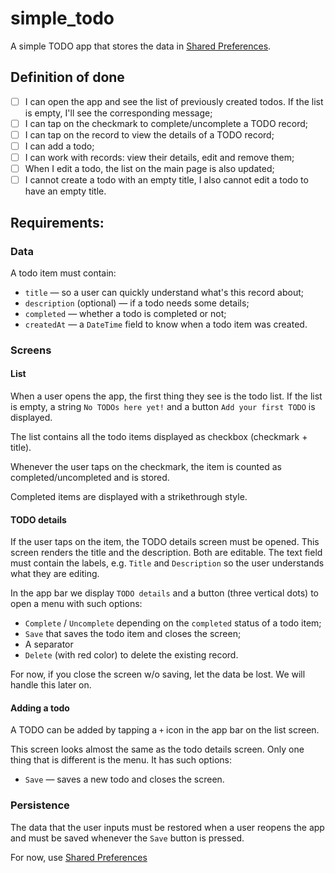 # simple_todo

A simple TODO app that stores the data in [Shared Preferences](https://pub.dev/packages/shared_preferences).

## Definition of done

- [ ] I can open the app and see the list of previously created todos. If the list is empty, I'll see the corresponding message;
- [ ] I can tap on the checkmark to complete/uncomplete a TODO record;
- [ ] I can tap on the record to view the details of a TODO record;
- [ ] I can add a todo;
- [ ] I can work with records: view their details, edit and remove them;
- [ ] When I edit a todo, the list on the main page is also updated;
- [ ] I cannot create a todo with an empty title, I also cannot edit a todo to have an empty title.

## Requirements:

### Data

A todo item must contain:
- `title` — so a user can quickly understand what's this record about;
- `description` (optional) — if a todo needs some details;
- `completed` — whether a todo is completed or not;
- `createdAt` — a `DateTime` field to know when a todo item was created.

### Screens

#### List

When a user opens the app, the first thing they see is the todo list. If the list is empty, a string `No TODOs here yet!` and a button `Add your first TODO` is displayed.

The list contains all the todo items displayed as checkbox (checkmark + title).

Whenever the user taps on the checkmark, the item is counted as completed/uncompleted and is stored.

Completed items are displayed with a strikethrough style.

#### TODO details

If the user taps on the item, the TODO details screen must be opened. This screen renders the title and the description. Both are editable. The text field must contain the labels, e.g. `Title` and `Description` so the user understands what they are editing.

In the app bar we display `TODO details` and a button (three vertical dots) to open a menu with such options:

- `Complete` / `Uncomplete` depending on the `completed` status of a todo item;
- `Save` that saves the todo item and closes the screen;
- A separator
- `Delete` (with red color) to delete the existing record.

For now, if you close the screen w/o saving, let the data be lost. We will handle this later on. 

#### Adding a todo

A TODO can be added by tapping a `+` icon in the app bar on the list screen.

This screen looks almost the same as the todo details screen. Only one thing that is different is the menu. It has such options:
- `Save` — saves a new todo and closes the screen.

### Persistence

The data that the user inputs must be restored when a user reopens the app and must be saved whenever the `Save` button is pressed.

For now, use [Shared Preferences](https://pub.dev/packages/shared_preferences)
